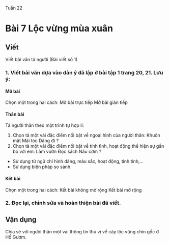 Tuần 22
# Bài 7 Lộc vừng mùa xuân

## Viết

Viết bài văn tả người
(Bài viết số 1)

### 1. Viết bài văn dựa vào dàn ý đã lập ở bài tập 1 trang 20, 21. Lưu ý:

#### Mở bài

Chọn một trong hai cách:
Mở bài trực tiếp
Mở bài gián tiếp

#### Thân bài

Tả người thân theo một trình tự hợp lí:
1. Chọn tả một vài đặc điểm nổi bật về ngoại hình của người thân:
Khuôn mặt Mái tóc Dáng đi ?
2. Chọn tả một vài đặc điểm nổi bật về tính tình, hoạt động thể hiện sự gắn bó với em:
Làm vườn Đọc sách Nấu cơm ?
- Sử dụng từ ngữ chỉ hình dáng, màu sắc, hoạt động, tính tình,...
- Sử dụng biện pháp so sánh.

#### Kết bài

Chọn một trong hai cách:
Kết bài không mở rộng
Kết bài mở rộng

### 2. Đọc lại, chỉnh sửa và hoàn thiện bài đã viết.

## Vận dụng

Chia sẻ với người thân một vài thông tin thú vị về cây lộc vừng chín gốc ở Hồ Gươm.
